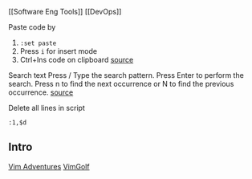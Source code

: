 [[Software Eng Tools]] [[DevOps]]

Paste code by 
1. `:set paste` 
2. Press `i` for insert mode
3. Ctrl+Ins code on clipboard
[source](https://stackoverflow.com/questions/41105157/vim-indents-every-line-of-code-when-copying-pasting)

Search text
Press /
Type the search pattern.
Press Enter to perform the search.
Press n to find the next occurrence or N to find the previous occurrence.
[source](https://linuxize.com/post/vim-search/)

Delete all lines in script
```
:1,$d
```

## Intro
[Vim Adventures](https://vim-adventures.com/)
[VimGolf](https://www.vimgolf.com/)